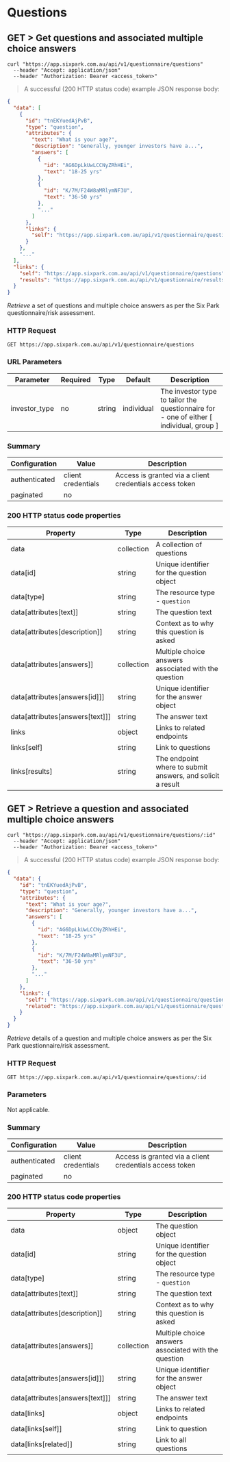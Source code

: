# Questions

## GET > Get questions and associated multiple choice answers

```shell
curl "https://app.sixpark.com.au/api/v1/questionnaire/questions"
  --header "Accept: application/json"
  --header "Authorization: Bearer <access_token>"
```

> A successful (200 HTTP status code) example JSON response body:

```json
{
  "data": [
    {
      "id": "tnEKYuedAjPvB",
      "type": "question",
      "attributes": {
        "text": "What is your age?",
        "description": "Generally, younger investors have a...",
        "answers": [
          {
            "id": "AG6DpLkUwLCCNyZRhHEi",
            "text": "18-25 yrs"
          },
          {
            "id": "K/7M/F24W8aMRlymNF3U",
            "text": "36-50 yrs"
          },
          "..."
        ]
      },
      "links": {
        "self": "https://app.sixpark.com.au/api/v1/questionnaire/questions/tnEKYuedAjPvB"
      }
    },
    "..."
  ],
  "links": {
    "self": "https://app.sixpark.com.au/api/v1/questionnaire/questions",
    "results": "https://app.sixpark.com.au/api/v1/questionnaire/results/:id"
  }
}
```

_Retrieve_ a set of questions and multiple choice answers as per the Six Park questionnaire/risk assessment.

### HTTP Request

`GET https://app.sixpark.com.au/api/v1/questionnaire/questions`

### URL Parameters

Parameter | Required | Type | Default | Description
--------- | ----------- | ----------- | ----------- | -----------
investor_type | no | string | individual | The investor type to tailor the questionnaire for - one of either [ individual, group ]

### Summary

Configuration | Value | Description
--------- | ------- | -----------
authenticated | client credentials | Access is granted via a client credentials access token
paginated | no |

### 200 HTTP status code properties

Property | Type | Description
--------- | ----------- | -----------
data | collection | A collection of questions
data[id] | string | Unique identifier for the question object
data[type] | string | The resource type - `question`
data[attributes[text]] | string | The question text
data[attributes[description]] | string | Context as to why this question is asked
data[attributes[answers]] | collection | Multiple choice answers associated with the question
data[attributes[answers[id]]] | string | Unique identifier for the answer object
data[attributes[answers[text]]] | string | The answer text
links | object | Links to related endpoints
links[self] | string | Link to questions
links[results] | string | The endpoint where to submit answers, and solicit a result


## GET > Retrieve a question and associated multiple choice answers

```shell
curl "https://app.sixpark.com.au/api/v1/questionnaire/questions/:id"
  --header "Accept: application/json"
  --header "Authorization: Bearer <access_token>"
```

> A successful (200 HTTP status code) example JSON response body:

```json
{
  "data": {
    "id": "tnEKYuedAjPvB",
    "type": "question",
    "attributes": {
      "text": "What is your age?",
      "description": "Generally, younger investors have a...",
      "answers": [
        {
          "id": "AG6DpLkUwLCCNyZRhHEi",
          "text": "18-25 yrs"
        },
        {
          "id": "K/7M/F24W8aMRlymNF3U",
          "text": "36-50 yrs"
        },
        "..."
      ]
    },
    "links": {
      "self": "https://app.sixpark.com.au/api/v1/questionnaire/questions/tnEKYuedAjPvB",
      "related": "https://app.sixpark.com.au/api/v1/questionnaire/questions"
    }
  }
}
```

_Retrieve_ details of a question and multiple choice answers as per the Six Park questionnaire/risk assessment.

### HTTP Request

`GET https://app.sixpark.com.au/api/v1/questionnaire/questions/:id`

### Parameters

Not applicable.

### Summary

Configuration | Value | Description
--------- | ------- | -----------
authenticated | client credentials | Access is granted via a client credentials access token
paginated | no |

### 200 HTTP status code properties

Property | Type | Description
--------- | ----------- | -----------
data | object | The question object
data[id] | string | Unique identifier for the question object
data[type] | string | The resource type - `question`
data[attributes[text]] | string | The question text
data[attributes[description]] | string | Context as to why this question is asked
data[attributes[answers]] | collection | Multiple choice answers associated with the question
data[attributes[answers[id]]] | string | Unique identifier for the answer object
data[attributes[answers[text]]] | string | The answer text
data[links] | object | Links to related endpoints
data[links[self]] | string | Link to question
data[links[related]] | string | Link to all questions
